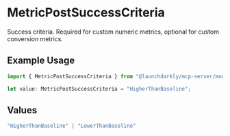 # MetricPostSuccessCriteria

Success criteria. Required for custom numeric metrics, optional for custom conversion metrics.

## Example Usage

```typescript
import { MetricPostSuccessCriteria } from "@launchdarkly/mcp-server/models/components";

let value: MetricPostSuccessCriteria = "HigherThanBaseline";
```

## Values

```typescript
"HigherThanBaseline" | "LowerThanBaseline"
```